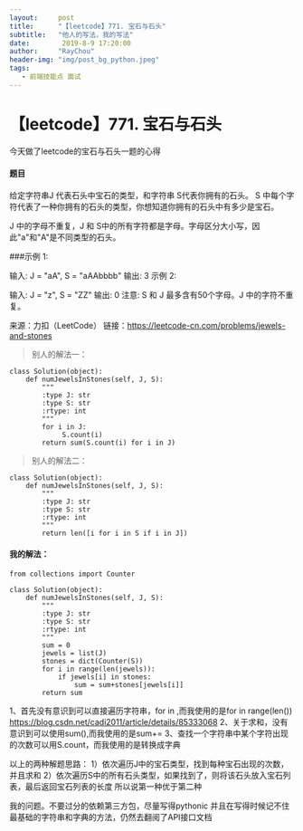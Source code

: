 ```yaml
---
layout:     post
title:      "【leetcode】771. 宝石与石头"
subtitle:   "他人的写法，我的写法"
date:        2019-8-9 17:20:00
author:     "RayChou"
header-img: "img/post_bg_python.jpeg"
tags:
   - 前端技能点 面试
---
```


# 【leetcode】771. 宝石与石头
今天做了leetcode的宝石与石头一题的心得
      
#### 题目
给定字符串J 代表石头中宝石的类型，和字符串 S代表你拥有的石头。 S 中每个字符代表了一种你拥有的石头的类型，你想知道你拥有的石头中有多少是宝石。

J 中的字母不重复，J 和 S中的所有字符都是字母。字母区分大小写，因此"a"和"A"是不同类型的石头。

###示例 1:

输入: J = "aA", S = "aAAbbbb"
输出: 3
示例 2:

输入: J = "z", S = "ZZ"
输出: 0
注意:
S 和 J 最多含有50个字母。J 中的字符不重复。

来源：力扣（LeetCode）
链接：https://leetcode-cn.com/problems/jewels-and-stones

> 别人的解法一：
```
class Solution(object):
    def numJewelsInStones(self, J, S):
        """
        :type J: str
        :type S: str
        :rtype: int
        """
        for i in J:
             S.count(i)
        return sum(S.count(i) for i in J)
```
> 别人的解法二：
```
class Solution(object):
    def numJewelsInStones(self, J, S):
        """
        :type J: str
        :type S: str
        :rtype: int
        """
        return len([i for i in S if i in J])
```

#### 我的解法：
```
from collections import Counter

class Solution(object):
    def numJewelsInStones(self, J, S):
        """
        :type J: str
        :type S: str
        :rtype: int
        """
        sum = 0
        jewels = list(J)
        stones = dict(Counter(S))
        for i in range(len(jewels)):
            if jewels[i] in stones:
                sum = sum+stones[jewels[i]]
        return sum

```
1、首先没有意识到可以直接遍历字符串，for in ,而我使用的是for in range(len())
https://blog.csdn.net/cadi2011/article/details/85333068
2、关于求和，没有意识到可以使用sum(),而我使用的是sum+=
3、查找一个字符串中某个字符出现的次数可以用S.count，而我使用的是转换成字典


以上的两种解题思路：
1）依次遍历J中的宝石类型，找到每种宝石出现的次数，并且求和
2）依次遍历S中的所有石头类型，如果找到了，则将该石头放入宝石列表，最后返回宝石列表的长度
所以说第一种优于第二种

我的问题。不要过分的依赖第三方包，尽量写得pythonic
并且在写得时候记不住最基础的字符串和字典的方法，仍然去翻阅了API接口文档
